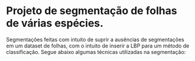 # Projeto de segmentação de folhas de várias espécies.
Segmentações feitas com intuito de suprir a ausências de segmentações em um dataset de folhas, com o intuito de inserir a LBP para um método de classificação.
Segue abaixo algumas técnicas utilizadas na segmentação:
